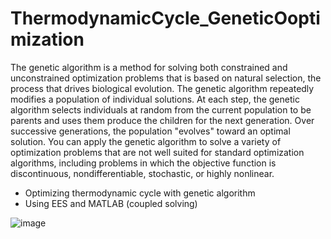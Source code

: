 # ThermodynamicCycle_GeneticOoptimization
The genetic algorithm is a method for solving both constrained and unconstrained optimization  problems that is based on natural selection, the process that drives biological evolution. The genetic algorithm repeatedly modifies a population of individual solutions. At each step, the  genetic algorithm selects individuals at random from the current population to be parents and  uses them produce the children for the next generation. Over successive generations, the  population "evolves" toward an optimal solution. You can apply the genetic algorithm to solve a  variety of optimization problems that are not well suited for standard optimization algorithms,  including problems in which the objective function is discontinuous, nondifferentiable, stochastic, or highly nonlinear.

- Optimizing thermodynamic cycle with genetic algorithm 
- Using EES and MATLAB (coupled solving)

![image](https://user-images.githubusercontent.com/77577542/138663244-503cc11f-a7cc-4e1f-91a4-2c98e020442e.png)

